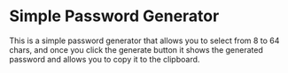 # Simple Password Generator

This is a simple password generator that allows you to select from 8 to 64 chars, and once you click the generate button it shows the generated password and allows you to copy it to the clipboard.
